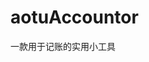<!--
 * @Author: shysgsg 1054733568@qq.com
 * @Date: 2025-01-10 22:28:20
 * @LastEditors: shysgsg 1054733568@qq.com
 * @LastEditTime: 2025-01-10 22:33:56
 * @FilePath: \autoAccountor\README.md
 * @Description: 这是默认设置,请设置`customMade`, 打开koroFileHeader查看配置 进行设置: https://github.com/OBKoro1/koro1FileHeader/wiki/%E9%85%8D%E7%BD%AE
-->
# aotuAccountor

一款用于记账的实用小工具